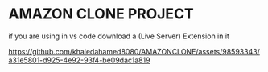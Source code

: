 <h1>AMAZON CLONE PROJECT</h1>
if you are using in vs code download a (Live Server) Extension in it



https://github.com/khaledahamed8080/AMAZONCLONE/assets/98593343/a31e5801-d925-4e92-93f4-be09dac1a819

